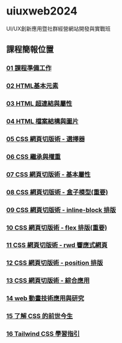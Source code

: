 # uiuxweb2024
UI/UX創新應用暨社群經營網站開發與實戰班

## 課程簡報位置
### [01 課程準備工作](https://docs.google.com/presentation/d/1qi6BIryrijZwb5rsmDNXe1wPwU6RgAbMoh8H0vHeOtw/edit?usp=sharing)
### [02 HTML基本元素](https://docs.google.com/presentation/d/124ZzSSEUAaQJzl40BGlcceGvu90By2vahT5jaAybED0/edit?usp=sharing)
### [03 HTML 超連結與屬性](https://docs.google.com/presentation/d/1E6tkPBs7Wx0QIeFHlD9n0XAcjfeDPPY0AqcFWNGCURQ/edit?usp=sharing)
### [04 HTML 檔案結構與圖片](https://docs.google.com/presentation/d/1AdL0VKY1Syh81mNA0iuNSjD5hbigyw9skjr4Q7Mftxs/edit?usp=sharing)
### [05 CSS 網頁切版術 - 選擇器](https://docs.google.com/presentation/d/1xHWgssroxasDWEu5IvyqpwmQ3oDM153igYBab1ktnzc/edit?usp=sharing)
### [06 CSS 繼承與權重](https://docs.google.com/presentation/d/1BEGyE3e-xmuO8xZAYrhJEeUWkUVBX1PuR0Hg4oSHMO4/edit?usp=sharing)
### [07 CSS 網頁切版術 - 基本屬性](https://docs.google.com/presentation/d/1PaH9Dwj0kTFobL-S83l2x1AtwOiZoPrWfZC60f_NUgs/edit?usp=sharing)
### [08 CSS 網頁切版術 - 盒子模型(重要)](https://docs.google.com/presentation/d/1NStmXqBH5rLU-85vBdfoSZQP-AaLWyTbs7EXwhftf2M/edit?usp=sharing)
### [09 CSS 網頁切版術 - inline-block 排版](https://docs.google.com/presentation/d/1P95_hBKRUEYYAdCCTdUOKSMYx3qKKwJQnSIJXDn_7yA/edit?usp=sharing)
### [10 CSS 網頁切版術 - flex 排版(重要)](https://docs.google.com/presentation/d/1rDbJ0BbgMVTWXUtiBYpLirLE27dNROVuNxmHPn_OcOw/edit?usp=sharing)
### [11 CSS 網頁切版術 - rwd 響應式網頁](https://docs.google.com/presentation/d/1K2791FHGLZXd2gbDKJCDANX0KltR4ZTm0yHS3lu5Q1I/edit?usp=sharing)
### [12 CSS 網頁切版術 - position 排版](https://docs.google.com/presentation/d/1y4eGj7x37aA-QePayDt5FnvkcWu3z_uMv2KAybVFGXU/edit?usp=sharing)
### [13 CSS 網頁切版術 - 綜合應用](https://docs.google.com/presentation/d/1Ylnq5hUXvmQTGg8VttfwoZLx0SZzcPUm1dBdJuMyMWg/edit?usp=sharing)
### [14 web 動畫技術應用與研究](https://docs.google.com/presentation/d/1sh851jgAk4PxVCUCJtvMtO67PMg4dY42MKlvmk3i-fk/edit?usp=sharing)
### [15 了解 CSS 的前世今生](https://docs.google.com/presentation/d/1fJXxW2qg4PfScQq4_SvAz5tEoCPHpBD-tOR4evS2uIs/edit?usp=sharing)
### [16 Tailwind CSS 學習指引](https://docs.google.com/presentation/d/1_ygspAzCxl0AihQTYE1pxJAkuNS9UkUgG_iurmrb21s/edit?usp=sharing)

